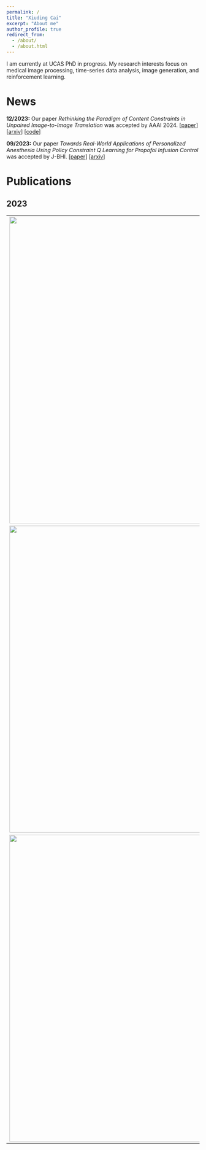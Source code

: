 ```yaml
---
permalink: /
title: "Xiuding Cai"
excerpt: "About me"
author_profile: true
redirect_from: 
  - /about/
  - /about.html
---
```


I am currently at UCAS PhD in progress. My research interests focus on medical image processing, time-series data analysis, image generation, and reinforcement learning.

News
======
**12/2023:** Our paper *Rethinking the Paradigm of Content Constraints in Unpaired Image-to-Image Translation* was accepted by AAAI 2024. [[paper](https://arxiv.org/abs/2211.10867)] [[arxiv](https://arxiv.org/abs/2211.10867)] [[code](https://github.com/XiudingCai/EnCo-pytorch)]

**09/2023:** Our paper *Towards Real-World Applications of Personalized Anesthesia Using Policy Constraint Q Learning for Propofol Infusion Control* was accepted by J-BHI. [[paper](https://ieeexplore.ieee.org/document/10268595)] [[arxiv](https://arxiv.org/abs/2303.10180)]

# Publications

## 2023

<table style="border: none; border-collapse: collapse;" border="0">
  <colgroup>
    <col style="width:40%">
      <col style="width:60%">
  </colgroup>
  <tbody>
    <!-- EnCo (AAAI'24) -->
    <tr style="border-collapse: separate; border-spacing:30em;">
      <td style="border-collapse: collapse; border: none;">
        <img src="https://xiudingcai.github.io/images/publications/EnCo_AAAI24.jpg" width="800">
      </td>     
      <td style="border-collapse: collapse; border: none;">
        <b>Rethinking the Paradigm of Content Constraints in Unpaired Image-to-Image Translation</b>
        <br><b>Xiuding Cai</b>, Yaoyao Zhu, Dong Miao, Linjie Fu and Yu Yao
        <br>
        <i>the Thirty-Eighth AAAI Conference on Artificial Intelligence (AAAI-24)</i>
        <br>
        <span>
          <a href="https://arxiv.org/abs/2211.10867"><img src="https://img.shields.io/badge/Paper-2e75b7" alt="Paper" style="width: auto; height: 20px;"></a>&nbsp;
        </span>  
        <span>
          <a href="https://arxiv.org/abs/2211.10867"><img src="https://img.shields.io/badge/Arxiv-a31f34" alt="Arxiv" style="width: auto; height: 20px;"></a>&nbsp;
        </span>
        <span>
          <a href="https://github.com/XiudingCai/EnCo-pytorch"> <img src="https://img.shields.io/badge/Code-1c1c1c" alt="Code" style="width: auto; height: 20px;"> </a>  
        </span>
      </td>
    </tr>     
    <!-- PCQL (J-BHI) -->
    <tr style="border-collapse: separate; border-spacing:30em;">
      <td style="border-collapse: collapse; border: none;">
        <img src="https://xiudingcai.github.io/images/publications/pcql.jpg" width="800">
      </td>     
      <td style="border-collapse: collapse; border: none;">
        <b>Towards Real-World Applications of Personalized Anesthesia Using Policy Constraint Q Learning for Propofol Infusion Control</b>
        <br><b>Xiuding Cai</b>, Jiao Chen, Yaoyao Zhu, Beimin Wang and Yu Yao
        <br>
        <i>IEEE Journal of Biomedical and Health Informatics (J-BHI) 2023</i>
        <br>
        <span>
            <a href="https://ieeexplore.ieee.org/document/10268595"><img src="https://img.shields.io/badge/Paper-2e75b7" alt="Paper" style="width: auto; height: 20px;"></a>&nbsp;
        </span>  
        <span>
            <a href="https://arxiv.org/abs/2303.10180"><img src="https://img.shields.io/badge/Arxiv-a31f34" alt="Arxiv" style="width: auto; height: 20px;"></a>&nbsp;
        </span>
        <span>
            <a href="#TODO"> <img src="https://img.shields.io/badge/Code-1c1c1c" alt="Code" style="width: auto; height: 20px;"> </a>  
        </span>
      </td>
    </tr>
    <!-- EnCo (Arxiv) -->
    <tr style="border-collapse: separate; border-spacing:30em;">
      <td style="border-collapse: collapse; border: none;">
        <img src="https://xiudingcai.github.io/images/publications/enco.jpg" width="800">
      </td>
      <td style="border-collapse: collapse; border: none;">
        <b>Constraining Multi-scale Pairwise Features between Encoder and Decoder Using Contrastive Learning for Unpaired Image-to-Image Translation</b>
        <br><b>Xiuding Cai</b>, Yaoyao Zhu, Dong Miao, Linjie Fu and Yu Yao
        <br>
        <i>arXiv preprint arXiv:2211.10867</i>
        <br>
        <span>
          <a href="https://arxiv.org/abs/2211.10867v1"><img src="https://img.shields.io/badge/Arxiv-a31f34" alt="Arxiv" style="width: auto; height: 20px;"></a>&nbsp;
        </span>
        <span>
            <a href="https://github.com/XiudingCai/PyTorch-EnCo"> <img src="https://img.shields.io/badge/Code-1c1c1c" alt="Code" style="width: auto; height: 20px;"> </a>  
        </span>
      </td>
    </tr>
  </tbody>
</table>

